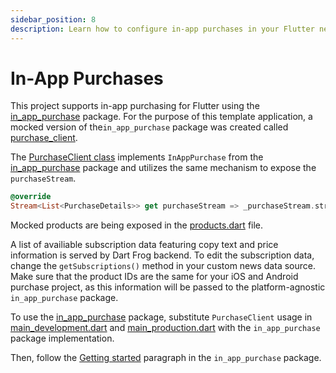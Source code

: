 ```yaml
---
sidebar_position: 8
description: Learn how to configure in-app purchases in your Flutter news application.
---
```


# In-App Purchases

This project supports in-app purchasing for Flutter using the [in_app_purchase](https://pub.dev/packages/in_app_purchase) package. For the purpose of this template application, a mocked version of the`in_app_purchase` package was created called [purchase_client](https://github.com/flutter/news_toolkit/tree/main/flutter_news_example/packages/purchase_client).

The [PurchaseClient class](https://github.com/flutter/news_toolkit/blob/main/flutter_news_example/packages/purchase_client/lib/src/purchase_client.dart#L36) implements `InAppPurchase` from the [in_app_purchase](https://pub.dev/packages/in_app_purchase) package and utilizes the same mechanism to expose the `purchaseStream`.

```dart
@override
Stream<List<PurchaseDetails>> get purchaseStream => _purchaseStream.stream;
```

Mocked products are being exposed in the [products.dart](https://github.com/flutter/news_toolkit/blob/main/flutter_news_example/packages/purchase_client/lib/src/products.dart) file.

A list of availiable subscription data featuring copy text and price information is served by Dart Frog backend. To edit the subscription data, change the `getSubscriptions()` method in your custom news data source. Make sure that the product IDs are the same for your iOS and Android purchase project, as this information will be passed to the platform-agnostic `in_app_purchase` package.

To use the [in_app_purchase](https://pub.dev/packages/in_app_purchase) package, substitute `PurchaseClient` usage in [main_development.dart](https://github.com/flutter/news_toolkit/blob/main/flutter_news_example/lib/main/main_development.dart#L87) and [main_production.dart](https://github.com/flutter/news_toolkit/blob/main/flutter_news_example/lib/main/main_production.dart#L87) with the `in_app_purchase` package implementation.

Then, follow the [Getting started](https://pub.dev/packages/in_app_purchase#getting-started) paragraph in the `in_app_purchase` package.
